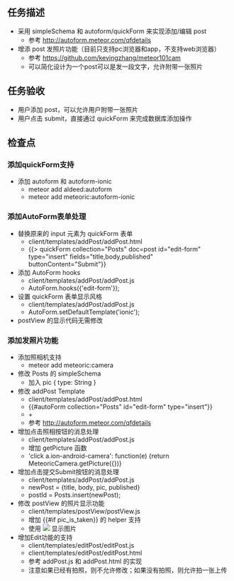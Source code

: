 ## 任务描述
* 采用 simpleSchema 和 autoform/quickForm 来实现添加/编辑 post
  - 参考 http://autoform.meteor.com/qfdetails
* 增添 post 发照片功能（目前只支持pc浏览器和app，不支持web浏览器）
  - 参考 https://github.com/kevingzhang/meteor101cam
  - 可以简化设计为一个post可以是发一段文字，允许附带一张照片

## 任务验收
* 用户添加 post，可以允许用户附带一张照片
* 用户点击 submit，直接通过 quickForm 来完成数据库添加操作

## 检查点 

### 添加quickForm支持
* 添加 autoform 和 autoform-ionic
  - meteor add aldeed:autoform
  - meteor add meteoric:autoform-ionic

### 添加AutoForm表单处理
* 替换原来的 input 元素为 quickForm 表单
  - client/templates/addPost/addPost.html
  - {{> quickForm collection="Posts" doc=post id="edit-form" type="insert" fields="title,body,published" buttonContent="Submit"}} 
* 添加 AutoForm hooks
  - client/templates/addPost/addPost.js 
  - AutoForm.hooks({'edit-form'});
* 设置 quickForm 表单显示风格
  - client/templates/addPost/addPost.js 
  - AutoForm.setDefaultTemplate('ionic');
* postView 的显示代码无需修改

### 添加发照片功能
* 添加照相机支持
  - meteor add meteoric:camera
* 修改 Posts 的 simpleSchema 
  - 加入 pic { type: String }
* 修改 addPost Template
  - client/templates/addPost/addPost.html
  - {{#autoForm collection="Posts" id="edit-form" type="insert"}}
  - <a class="button icon ion-android-camera">+</a>
  - 参考 http://autoform.meteor.com/qfdetails
* 增加点击照相按钮的消息处理
  - client/templates/addPost/addPost.js 
  - 增加 getPicture 函数
  - 'click a.ion-android-camera': function(e) {return MeteoricCamera.getPicture({})}
* 增加点击提交Submit按钮的消息处理
  - client/templates/addPost/addPost.js 
  - newPost = {title, body, pic, published}
  - postId = Posts.insert(newPost);
* 修改 postView 的照片显示功能
  - client/templates/postView/postView.js 
  - 增加 {{#if pic_is_taken}} 的 helper 支持
  - 使用 <img class="full-image" src="{{pic}}"/> 显示图片
* 增加Edit功能的支持
  - client/templates/editPost/editPost.js 
  - client/templates/editPost/editPost.html
  - 参考 addPost.js 和 addPost.html 的实现
  - 注意如果已经有拍照，则不允许修改；如果没有拍照，则允许拍一张上传

